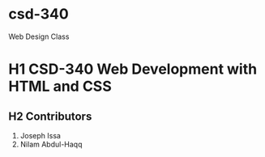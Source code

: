 # csd-340
Web Design Class
# H1 CSD-340 Web Development with HTML and CSS
## H2 Contributors
1. Joseph Issa
2. Nilam Abdul-Haqq
